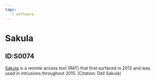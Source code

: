 ```yaml
---
tags:
   - software
---
```

# Sakula
## ID:S0074
[Sakula](/mitre/software/S0074) is a remote access tool (RAT) that first surfaced in 2012 and was used in intrusions throughout 2015. (Citation: Dell Sakula)
